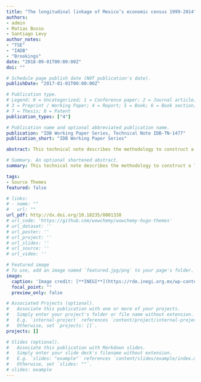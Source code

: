 ```yaml
---
title: "The longitudinal linkage of Mexico’s economic census 1999-2014"
authors:
- admin
- Matias Busso
- Santiago Levy
author_notes:
- "TSE"
- "IADB"
- "Brookings"
date: "2018-09-01T00:00:00Z"
doi: ""

# Schedule page publish date (NOT publication's date).
publishDate: "2017-01-01T00:00:00Z"

# Publication type.
# Legend: 0 = Uncategorized; 1 = Conference paper; 2 = Journal article;
# 3 = Preprint / Working Paper; 4 = Report; 5 = Book; 6 = Book section;
# 7 = Thesis; 8 = Patent
publication_types: ["4"]

# Publication name and optional abbreviated publication name.
publication: "IDB Working Paper Series, Technical Note IDB-TN-1477"
publication_short: "IDB Working Paper Series"

abstract: This technical note describes the methodology to construct a longitudinal dataset using the Economic Censuses of Mexico from 1999 to 2014. The procedure is based on an algorithm that links establishments with identical or significantly similar location, legal entity and industry. Since a set of longitudinal identifiers is already available for the 2009 and 2014 Economic Censuses, it is used to validate our results, obtaining 90 percent accuracy. The note links 1.44 million establishments for the period 1999-2004, 1.52 million for 2004-2009 and 2.15 million for 2009-2014.

# Summary. An optional shortened abstract.
summary: This technical note describes the methodology to construct a longitudinal dataset using the Economic Censuses of Mexico from 1999 to 2014.

tags:
- Source Themes
featured: false

# links: 
# - name: ""
#   url: ""
url_pdf: http://dx.doi.org/10.18235/0001338
# url_code: 'https://github.com/wowchemy/wowchemy-hugo-themes'
# url_dataset: ''
# url_poster: ''
# url_project: ''
# url_slides: ''
# url_source: ''
# url_video: ''

# Featured image
# To use, add an image named `featured.jpg/png` to your page's folder. 
image:
  caption: 'Image credit: [**INEGI**](https://rde.inegi.org.mx/wp-content/uploads/2019/05/RDE28_05_img00.jpg)'
  focal_point: ""
  preview_only: false

# Associated Projects (optional).
#   Associate this publication with one or more of your projects.
#   Simply enter your project's folder or file name without extension.
#   E.g. `internal-project` references `content/project/internal-project/index.md`.
#   Otherwise, set `projects: []`.
projects: []

# Slides (optional).
#   Associate this publication with Markdown slides.
#   Simply enter your slide deck's filename without extension.
#   E.g. `slides: "example"` references `content/slides/example/index.md`.
#   Otherwise, set `slides: ""`.
# slides: example
---
```




